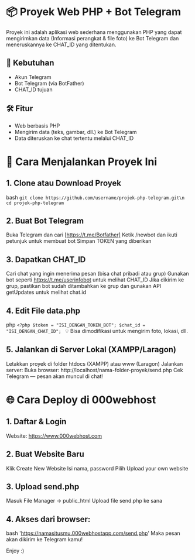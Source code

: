 # 📦 Proyek Web PHP + Bot Telegram
Proyek ini adalah aplikasi web sederhana menggunakan PHP yang dapat mengirimkan data (Informasi perangkat & file foto) ke Bot Telegram dan meneruskannya ke CHAT_ID yang ditentukan.

## 🔧 Kebutuhan
* Akun Telegram
* Bot Telegram (via BotFather)
* CHAT_ID tujuan

## 🛠️ Fitur
* Web berbasis PHP
* Mengirim data (teks, gambar, dll.) ke Bot Telegram
* Data diteruskan ke chat tertentu melalui CHAT_ID


# 🚀 Cara Menjalankan Proyek Ini
## 1. Clone atau Download Proyek
bash
`git clone https://github.com/username/projek-php-telegram.git\n`
`cd projek-php-telegram`

## 2. Buat Bot Telegram
Buka Telegram dan cari [https://t.me/Botfather]
Ketik /newbot dan ikuti petunjuk untuk membuat bot
Simpan TOKEN yang diberikan

## 3. Dapatkan CHAT_ID
Cari chat yang ingin menerima pesan (bisa chat pribadi atau grup)
Gunakan bot seperti https://t.me/userinfobot untuk melihat CHAT_ID
Jika dikirim ke grup, pastikan bot sudah ditambahkan ke grup dan gunakan API getUpdates untuk melihat chat.id

## 4. Edit File data.php
php
`<?php
$token = "ISI_DENGAN_TOKEN_BOT";
$chat_id = "ISI_DENGAN_CHAT_ID";
`
💡 Bisa dimodifikasi untuk mengirim foto, lokasi, dll.
## 5. Jalankan di Server Lokal (XAMPP/Laragon)
Letakkan proyek di folder htdocs (XAMPP) atau www (Laragon)
Jalankan server:
Buka browser: http://localhost/nama-folder-proyek/send.php
Cek Telegram — pesan akan muncul di chat!


# 🌐 Cara Deploy di 000webhost
## 1. Daftar & Login
Website: https://www.000webhost.com

## 2. Buat Website Baru
Klik Create New Website
Isi nama, password
Pilih Upload your own website

## 3. Upload send.php
Masuk File Manager → public_html
Upload file send.php ke sana

## 4. Akses dari browser:
bash
'https://namasitusmu.000webhostapp.com/send.php'
Maka pesan akan dikirim ke Telegram kamu!

Enjoy :)
